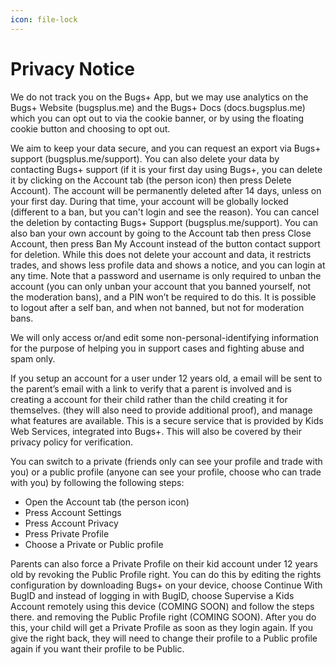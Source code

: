```yaml
---
icon: file-lock
---
```


# Privacy Notice

We do not track you on the Bugs+ App, but we may use analytics on the Bugs+ Website (bugsplus.me) and the Bugs+ Docs (docs.bugsplus.me) which you can opt out to via the cookie banner, or by using the floating cookie button and choosing to opt out.

We aim to keep your data secure, and you can request an export via Bugs+ support (bugsplus.me/support). You can also delete your data by contacting Bugs+ support (if it is your first day using Bugs+, you can delete it by clicking on the Account tab (the person icon) then press Delete Account). The account will be permanently deleted after 14 days, unless on your first day. During that time, your account will be globally locked (different to a ban, but you can't login and see the reason). You can cancel the deletion by contacting Bugs+ Support (bugsplus.me/support). You can also ban your own account by going to the Account tab then press Close Account, then press Ban My Account instead of the button contact support for deletion. While this does not delete your account and data, it restricts trades, and shows less profile data and shows a notice, and you can login at any time. Note that a password and username is only required to unban the account (you can only unban your account that you banned yourself, not the moderation bans), and a PIN won’t be required to do this. It is possible to logout after a self ban, and when not banned, but not for moderation bans.

We will only access or/and edit some non-personal-identifying information for the purpose of helping you in support cases and fighting abuse and spam only.

If you setup an account for a user under 12 years old, a email will be sent to the parent’s email with a link to verify that a parent is involved and is creating a account for their child rather than the child creating it for themselves. (they will also need to provide additional proof), and manage what features are available. This is a secure service that is provided by Kids Web Services,  integrated into Bugs+. This will also be covered by their privacy policy for verification.

You can switch to a private (friends only can see your profile and trade with you) or a public profile (anyone can see your profile, choose who can trade with you) by following the following steps:

* Open the Account tab (the person icon)
* Press Account Settings
* Press Account Privacy
* Press Private Profile
* Choose a Private or Public profile

Parents can also force a Private Profile on their kid account under 12 years old by revoking the Public Profile right. You can do this by editing the rights configuration by downloading Bugs+ on your device, choose Continue With BugID and instead of logging in with BugID, choose Supervise a Kids Account remotely using this device (COMING SOON) and follow the steps there. and removing the Public Profile right (COMING SOON). After you do this, your child will get a Private Profile as soon as they login again. If you give the right back, they will need to change their profile to a Public profile again if you want their profile to be Public.
